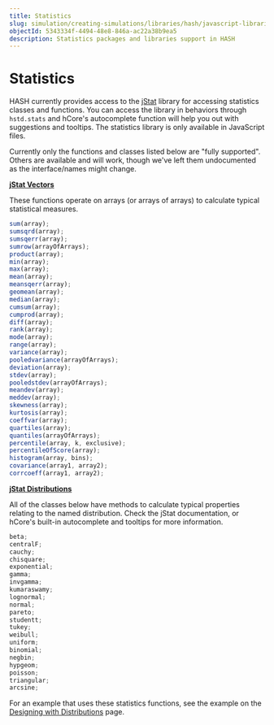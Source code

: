 ```yaml
---
title: Statistics
slug: simulation/creating-simulations/libraries/hash/javascript-libraries
objectId: 5343334f-4494-48e8-846a-ac22a38b9ea5
description: Statistics packages and libraries support in HASH
---
```


# Statistics

HASH currently provides access to the [jStat](http://jstat.github.io/distributions.html) library for accessing statistics classes and functions. You can access the library in behaviors through `hstd.stats` and hCore's autocomplete function will help you out with suggestions and tooltips. The statistics library is only available in JavaScript files.

Currently only the functions and classes listed below are "fully supported". Others are available and will work, though we've left them undocumented as the interface/names might change.

**[jStat Vectors](http://jstat.github.io/vector.html)**

These functions operate on arrays \(or arrays of arrays\) to calculate typical statistical measures.

```javascript
sum(array);
sumsqrd(array);
sumsqerr(array);
sumrow(arrayOfArrays);
product(array);
min(array);
max(array);
mean(array);
meansqerr(array);
geomean(array);
median(array);
cumsum(array);
cumprod(array);
diff(array);
rank(array);
mode(array);
range(array);
variance(array);
pooledvariance(arrayOfArrays);
deviation(array);
stdev(array);
pooledstdev(arrayOfArrays);
meandev(array);
meddev(array);
skewness(array);
kurtosis(array);
coeffvar(array);
quartiles(array);
quantiles(arrayOfArrays);
percentile(array, k, exclusive);
percentileOfScore(array);
histogram(array, bins);
covariance(array1, array2);
corrcoeff(array1, array2);
```

**[jStat Distributions](http://jstat.github.io/distributions.html)**

All of the classes below have methods to calculate typical properties relating to the named distribution. Check the jStat documentation, or hCore's built-in autocomplete and tooltips for more information.

```javascript
beta;
centralF;
cauchy;
chisquare;
exponential;
gamma;
invgamma;
kumaraswamy;
lognormal;
normal;
pareto;
studentt;
tukey;
weibull;
uniform;
binomial;
negbin;
hypgeom;
poisson;
triangular;
arcsine;
```

For an example that uses these statistics functions, see the example on the [Designing with Distributions](/docs/simulation/concepts/designing-with-distributions) page.
